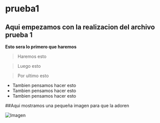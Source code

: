 # prueba1

## Aqui empezamos con la realizacion del archivo prueba 1

**Esto sera lo primero que haremos**

> Haremos esto

> Luego esto

> Por ultimo esto

* Tambien pensamos hacer esto
* Tambien pensamos hacer esto
* Tambien pensamos hacer esto

##Aqui mostramos una pequeña imagen para que la adoren

![Imagen](https://codigoesports.com/wp-content/uploads/2021/02/hu-tao-genshin-impact-1-3.jpg)
